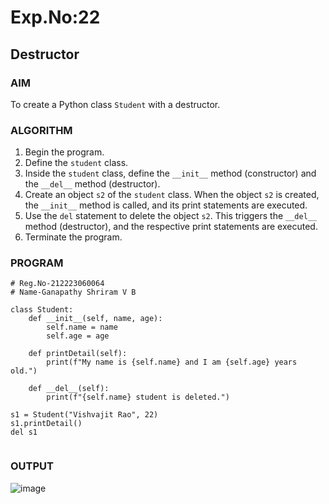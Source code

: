 # Exp.No:22  
## Destructor


### AIM  
To create a Python class `Student` with a destructor.


### ALGORITHM

1. Begin the program.  
2. Define the `student` class.  
3. Inside the `student` class, define the `__init__` method (constructor) and the `__del__` method (destructor).  
4. Create an object `s2` of the `student` class. When the object `s2` is created, the `__init__` method is called, and its print statements are executed.  
5. Use the `del` statement to delete the object `s2`. This triggers the `__del__` method (destructor), and the respective print statements are executed.  
6. Terminate the program.


### PROGRAM

```
# Reg.No-212223060064
# Name-Ganapathy Shriram V B

class Student:
    def __init__(self, name, age):
        self.name = name
        self.age = age

    def printDetail(self):
        print(f"My name is {self.name} and I am {self.age} years old.")

    def __del__(self):
        print(f"{self.name} student is deleted.")

s1 = Student("Vishvajit Rao", 22)
s1.printDetail()
del s1


```

### OUTPUT
![image](https://github.com/user-attachments/assets/87b2da7f-583a-41a7-8cec-0536561d6f7e)
